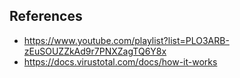 ## References
- https://www.youtube.com/playlist?list=PLO3ARB-zEuSOUZZkAd9r7PNXZagTQ6Y8x
- https://docs.virustotal.com/docs/how-it-works
